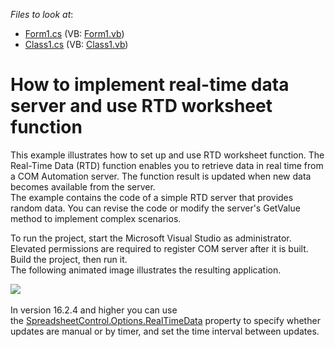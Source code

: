 <!-- default file list -->
*Files to look at*:

* [Form1.cs](./CS/TestRTDClient/Form1.cs) (VB: [Form1.vb](./VB/TestRTDClient/Form1.vb))
* [Class1.cs](./CS/TestRTDServer/Class1.cs) (VB: [Class1.vb](./VB/TestRTDServer/Class1.vb))
<!-- default file list end -->
# How to implement real-time data server and use RTD worksheet function


<p>This example illustrates how to set up and use RTD worksheet function. The Real-Time Data (RTD) function enables you to retrieve data in real time from a COM Automation server. The function result is updated when new data becomes available from the server.<br> The example contains the code of a simple RTD server that provides random data. You can revise the code or modify the server's GetValue method to implement complex scenarios.</p>
<p>To run the project, start the Microsoft Visual Studio as administrator. Elevated permissions are required to register COM server after it is built. Build the project, then run it.<br> The following animated image illustrates the resulting application.</p>
<p><img src="https://raw.githubusercontent.com/DevExpress-Examples/how-to-implement-real-time-data-server-and-use-rtd-worksheet-function-e5204/14.1.3+/media/f5b2d302-e469-4bd5-af24-6b33570f7c0f.png"><br><br>In version 16.2.4 and higher you can use the <a href="http://help.devexpress.com/#CoreLibraries/DevExpressSpreadsheetDocumentOptions_RealTimeDatatopic">SpreadsheetControl.Options.RealTimeData</a> property to specify whether updates are manual or by timer, and set the time interval between updates.</p>

<br/>


